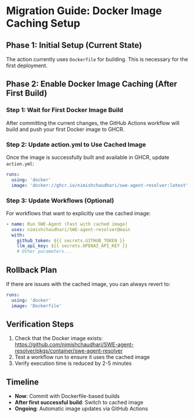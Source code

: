 # Migration Guide: Docker Image Caching Setup

## Phase 1: Initial Setup (Current State)
The action currently uses `Dockerfile` for building. This is necessary for the first deployment.

## Phase 2: Enable Docker Image Caching (After First Build)

### Step 1: Wait for First Docker Image Build
After committing the current changes, the GitHub Actions workflow will build and push your first Docker image to GHCR.

### Step 2: Update action.yml to Use Cached Image
Once the image is successfully built and available in GHCR, update `action.yml`:

```yaml
runs:
  using: 'docker'
  image: 'docker://ghcr.io/nimishchaudhari/swe-agent-resolver:latest'
```

### Step 3: Update Workflows (Optional)
For workflows that want to explicitly use the cached image:

```yaml
- name: Run SWE-Agent (Fast with cached image)
  uses: nimishchaudhari/SWE-agent-resolver@main
  with:
    github_token: ${{ secrets.GITHUB_TOKEN }}
    llm_api_key: ${{ secrets.OPENAI_API_KEY }}
    # Other parameters...
```

## Rollback Plan
If there are issues with the cached image, you can always revert to:

```yaml
runs:
  using: 'docker'
  image: 'Dockerfile'
```

## Verification Steps
1. Check that the Docker image exists: https://github.com/nimishchaudhari/SWE-agent-resolver/pkgs/container/swe-agent-resolver
2. Test a workflow run to ensure it uses the cached image
3. Verify execution time is reduced by 2-5 minutes

## Timeline
- **Now**: Commit with Dockerfile-based builds
- **After first successful build**: Switch to cached image
- **Ongoing**: Automatic image updates via GitHub Actions
